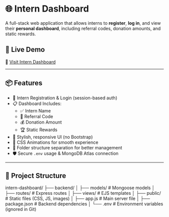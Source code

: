  # 🌐 Intern Dashboard

A full-stack web application that allows interns to **register**, **log in**, and view their **personal dashboard**, including referral codes, donation amounts, and static rewards.

## 🚀 Live Demo

🔗 [Visit Intern Dashboard](https://intern-dashboard-8kyq.onrender.com/dashboard)

---

## 📦 Features

- 🔐 Intern Registration & Login (session-based auth)
- 📋 Dashboard Includes:
  - ✅ Intern Name
  - 📇 Referral Code
  - 💰 Donation Amount
  - 🏆 Static Rewards
- 💅 Stylish, responsive UI (no Bootstrap)
- 🎨 CSS Animations for smooth experience
- 📂 Folder structure separation for better management
- 🛡️ Secure `.env` usage & MongoDB Atlas connection

---

## 📁 Project Structure

intern-dashboard/
├── backend/
│ ├── models/ # Mongoose models
│ ├── routes/ # Express routes
│ ├── views/ # EJS templates
│ ├── public/ # Static files (CSS, JS, images)
│ ├── app.js # Main server file
│ ├── package.json # Backend dependencies
│ └── .env # Environment variables (ignored in Git)
